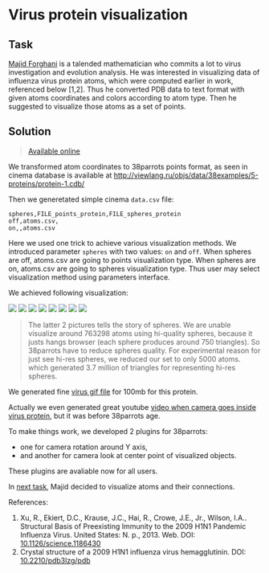 # Virus protein visualization

## Task
[Majid Forghani](https://www.researchgate.net/profile/Majid_Forghani2) is a talended mathematician who commits a lot to virus investigation and evolution analysis.
He was interested in visualizing data of influenza virus protein atoms, which were computed earlier in work, referenced below [1,2].
Thus he converted PDB data to text format with given atoms coordinates and colors according to atom type.
Then he suggested to visualize those atoms as a set of points.

## Solution
> [Available online](http://tinyurl.com/yx6btopu)

We transformed atom coordinates to 38parrots points format, 
as seen in cinema database is available at http://viewlang.ru/objs/data/38examples/5-proteins/protein-1.cdb/

Then we generetated simple cinema `data.csv` file:

```
spheres,FILE_points_protein,FILE_spheres_protein
off,atoms.csv,
on,,atoms.csv
```
Here we used one trick to achieve various visualization methods. We introduced parameter `spheres` with two values: `on` and `off`.
When spheres are off, atoms.csv are going to points visualization type. 
When spheres are on, atoms.csv are going to spheres visualization type.
Thus user may select visualization method using parameters interface.

We achieved following visualization:

![](http://showtime.lact.in/resizer_st/fit/340/340//files/visual/2020-03-14/2020-03-14-at-18-59-41.png)
![](http://showtime.lact.in/resizer_st/fit/340/340//files/visual/2020-03-14/2020-03-14-at-18-59-31.png)
![](http://showtime.lact.in/resizer_st/fit/340/340//files/visual/2020-03-14/2020-03-14-at-19-00-15.png)
![](http://showtime.lact.in/resizer_st/fit/340/340//files/visual/2020-03-14/2020-03-14-at-19-00-53.png)
![](http://showtime.lact.in/resizer_st/fit/340/340//files/visual/2020-03-14/2020-03-14-at-19-01-04.png)
![](http://showtime.lact.in/resizer_st/fit/340/340//files/visual/2020-03-14/2020-03-14-at-19-22-39.png)
![](http://showtime.lact.in/resizer_st/fit/340/340//files/visual/2020-03-14/2020-03-14-at-23-22-38.png)
![](http://showtime.lact.in/resizer_st/fit/340/340//files/visual/2020-03-12/2020-03-12-at-14-13-10.png)

> The latter 2 pictures tells the story of spheres. We are unable visualize around 763298 atoms using hi-quality spheres,
> because it justs hangs browser (each sphere produces around 750 triangles). So 38parrots have to reduce spheres quality.
> For experimental reason for just see hi-res spheres, we reduced our set to only 5000 atoms. which generated 3.7 million
> of triangles for representing hi-res spheres.

We generated fine [virus gif file](http://showtime.lact.in/files/visual/2020-03-14/2020-03-14-at-19-06-21.gif) for 100mb for this protein.

Actually we even generated great youtube [video when camera goes inside virus protein](https://www.youtube.com/watch?v=_90lAxU-Imc),
but it was before 38parrots age.

To make things work, we developed 2 plugins for 38parrots:

* one for camera rotation around Y axis,
* and another for camera look at center point of visualized objects.

These plugins are avaliable now for all users.

In [next task](2-atomic-connections.md), Majid decided to visualize atoms and their connections.

References:

1. Xu, R., Ekiert, D.C., Krause, J.C., Hai, R., Crowe, J.E., Jr., Wilson, I.A..
Structural Basis of Preexisting Immunity to the 2009 H1N1 Pandemic Influenza Virus. United States: N. p., 2013. Web. DOI: [10.1126/science.1186430](https://doi.org/10.1126/science.1186430)
2. Crystal structure of a 2009 H1N1 influenza virus hemagglutinin. DOI: [10.2210/pdb3lzg/pdb](http://dx.doi.org/10.2210/pdb3lzg/pdb)
